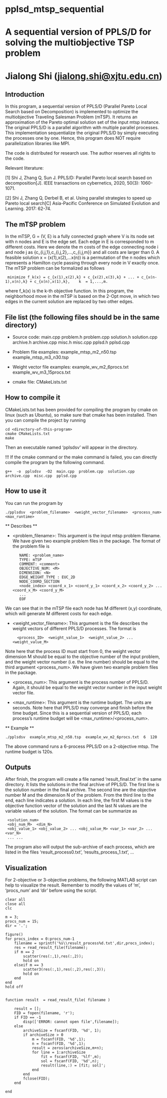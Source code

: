 # pplsd_mtsp_sequential
# A sequential version of PPLS/D for solving the multiobjective TSP problem
# Jialong Shi (jialong.shi@xjtu.edu.cn)



## Introduction

In this program, a sequential version of PPLS/D (Parallel Pareto Local Search based on Decomposition) is implemented to optimize the multiobjective Traveling Salesman Problem (mTSP). It returns an approximation of the Pareto optimal solution set of the input mtsp instance. The original PPLS/D is a parallel algorithm with multiple parallel processes. This implementation sequentialize the original PPLS/D by simply executing the processes one by one. Hence, this program does NOT require parallelization libraries like MPI. 

The code is distributed for research use. The author reserves all rights to the code.

Relevant literature:

[1] Shi J, Zhang Q, Sun J. PPLS/D: Parallel Pareto local search based on decomposition[J]. IEEE transactions on cybernetics, 2020, 50(3): 1060-1071.

[2] Shi J, Zhang Q, Derbel B, et al. Using parallel strategies to speed up Pareto local search[C] Asia-Pacific Conference on Simulated Evolution and Learning. 2017: 62-74.



## The mTSP problem

In the mTSP, G = (V, E) is a fully connected graph where V is its node set with n nodes and E is the edge set. Each edge in E is corresponded to m different costs. Here we denote the m costs of the edge connecting node i and node j as {c_{i,j,1},c_{i,j,2},...,c_{i,j,m}} and all costs are larger than 0. A feasible solution x = (x(1),x(2),...x(n)) is a permutation of the n nodes which represents a Hamilton cycle passing through every node in V exactly once. The mTSP problem can be formalized as follows

     minimize f_k(x) = c_{x(1),x(2),k} + c_{x(2),x(3),k} + ... + c_{x(n-1),x(n),k} + c_{x(n),x(1),k},    k  = 1,...,m.
     
where f_k(x) is the k-th objective function. In this program, the neighborhood move in the mTSP is based on the 2-Opt move, in which two edges in the current solution are replaced by two other edges.


## File list (the following files should be in the same directory)

- Source code: main.cpp  problem.h  problem.cpp  solution.h  solution.cpp  archive.h  archive.cpp  misc.h  misc.cpp  pplsd.h  pplsd.cpp

- Problem file examples: example_mtsp_m2_n50.tsp example_mtsp_m3_n30.tsp

- Weight vector file examples: example_wv_m2_6procs.txt example_wv_m3_15procs.txt

- cmake file: CMakeLists.txt



## How to compile it

CMakeLists.txt has been provided for compiling the program by cmake on linux (such as Ubuntu), so make sure that cmake has been installed. Then you can compile the project by running

```
cd <directory-of-this-program>
cmake CMakeLists.txt
make
```

Then an executable named ‘pplsdsv’ will appear in the directory. 

!!! If the cmake command or the make command is failed, you can directly compile the program by the following command. 

```
g++  -o  pplsdsv  -O2  main.cpp  problem.cpp  solution.cpp  archive.cpp  misc.cpp  pplsd.cpp
```



## How to use it

You can run the program by

```
./pplsdsv  <problem_filename>  <weight_vector_filename>  <process_num>  <max_runtime>
```

** Describes **

- <problem_filename>: This argument is the input mtsp problem filename. We have given two example problem files in the package. The format of the problem file is

         NAME: <problem_name>
         TYPE: mTSP
         COMMENT: <comment>
         OBJECTIVE_NUM: <M>
         DIMENSION: <N>
		 EDGE_WEIGHT_TYPE : EUC_2D
         NODE_COORD_SECTION
		 <node_index> <coord_x_1> <coord_y_1> <coord_x_2> <coord_y_2> ... <coord_x_M> <coord_y_M>
         ...
		 EOF
		 
We can see that in the mTSP file each node has M different (x,y) coordinate, which will generate M different costs for each edge.
 
-  <weight_vector_filename>: This argument is the file describes the weight vectors of different PPLS/D processes. The format is 

         <process_ID>  <weight_value_1>  <weight_value_2> ... <weight_value_M>

Note here that the process ID must start from 0, the weight vector dimension M should be equal to the objective number of the input problem, and the weight vector number (i.e. the line number) should be equal to the third argument <process_num>. We have given two example problem files in the package.

- <process_num>: This argument is the process number of PPLS/D. Again, it should be equal to the weight vector number in the input weight vector file.

- <max_runtime>: This argument is the runtime budget. The units are seconds. Note here that PPLS/D may converge and finish before the time budget. Since this is a sequential version of PPLS/D, each process’s runtime budget will be <max_runtime>/<process_num>.

** Example **

```
./pplsdsv  example_mtsp_m2_n50.tsp  example_wv_m2_6procs.txt  6  120
```

The above command runs a 6-process PPLS/D on a 2-objective mtsp. The runtime budget is 120s.



## Outputs

After finish, the program will create a file named ‘result_final.txt’ in the same directory. It lists the solutions in the final archive of PPLS/D. The first line is the solution number in the final archive. The second line are the objective number M and the dimension N of the problem. From the third line to the end, each line indicates a solution. In each line, the first M values is the objective function vector of the solution and the last N values are the variable values of the solution. The format can be summarize as

     <solution_num>
     <obj_num_M>  <dim_N>
     <obj_value_1> <obj_value_2> ... <obj_value_M> <var_1> <var_2> ... <var_N>
     ... ...

The program also will output the sub-archive of each process, which are listed in the files ‘result_process0.txt’, ‘results_process_1.txt’, ...


## Visualization

For 2-objective or 3-objective problems, the following MATLAB script can help to visualize the result. Remember to modify the values of ‘m’, ‘procs_num’ and ‘dir’ before using the script.

```
clear all
close all
clc

m = 3;
procs_num = 15;
dir = '.';

figure()
for procs_index = 0:procs_num-1
    filename = sprintf('%s\\result_process%d.txt',dir,procs_index);
    res = read_result_file(filename);
    if m == 2
        scatter(res(:,1),res(:,2));
        hold on
    elseif m == 3
        scatter3(res(:,1),res(:,2),res(:,3));
        hold on
    end
end
hold off


function result  = read_result_file( filename )

    result = [];
    FID = fopen(filename, 'r');
    if FID == -1 
        disp(['ERROR: cannot open file',filename]);
    else
        archiveSize = fscanf(FID, '%d', 1);
        if archiveSize > 0
            m = fscanf(FID, '%d',1);
            n = fscanf(FID, '%d',1);
            result = zeros(archiveSize,m+n);
            for line = 1:archiveSize
                fit = fscanf(FID, '%lf',m);
                sol = fscanf(FID, '%d',n);
                result(line,:) = [fit; sol]';
            end
        end
        fclose(FID);
    end

end
```


